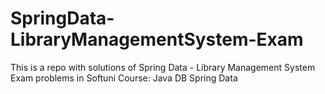 # SpringData-LibraryManagementSystem-Exam
This is a repo with solutions of Spring Data - Library Management System Exam problems in Softuni Course: Java DB Spring Data
